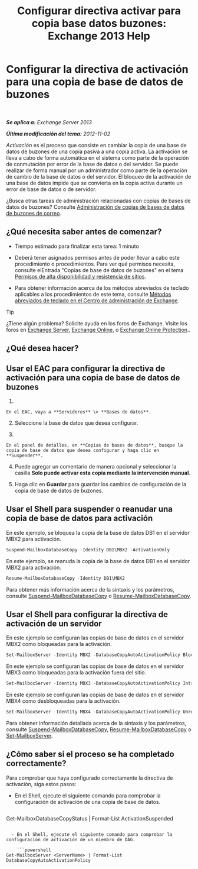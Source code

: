 ﻿---
title: 'Configurar directiva activar para copia base datos buzones: Exchange 2013 Help'
TOCTitle: Configurar la directiva de activación para una copia de base de datos de buzones
ms:assetid: 6b37ed6e-2e36-4688-b485-8fdbb8193ec8
ms:mtpsurl: https://technet.microsoft.com/es-es/library/Dd298046(v=EXCHG.150)
ms:contentKeyID: 48268247
ms.date: 04/23/2018
mtps_version: v=EXCHG.150
ms.translationtype: HT
---

# Configurar la directiva de activación para una copia de base de datos de buzones

 

_**Se aplica a:** Exchange Server 2013_

_**Última modificación del tema:** 2012-11-02_

*Activación* es el proceso que consiste en cambiar la copia de una base de datos de buzones de una copia pasiva a una copia activa. La activación se lleva a cabo de forma automática en el sistema como parte de la operación de conmutación por error de la base de datos o del servidor. Se puede realizar de forma manual por un administrador como parte de la operación de cambio de la base de datos o del servidor. El bloqueo de la activación de una base de datos impide que se convierta en la copia activa durante un error de base de datos o de servidor.

¿Busca otras tareas de administración relacionadas con copias de bases de datos de buzones? Consulte [Administración de copias de bases de datos de buzones de correo](managing-mailbox-database-copies-exchange-2013-help.md).

## ¿Qué necesita saber antes de comenzar?

  - Tiempo estimado para finalizar esta tarea: 1 minuto

  - Deberá tener asignados permisos antes de poder llevar a cabo este procedimiento o procedimientos. Para ver qué permisos necesita, consulte elEntrada "Copias de base de datos de buzones" en el tema [Permisos de alta disponibilidad y resistencia de sitios](high-availability-and-site-resilience-permissions-exchange-2013-help.md).

  - Para obtener información acerca de los métodos abreviados de teclado aplicables a los procedimientos de este tema, consulte [Métodos abreviados de teclado en el Centro de administración de Exchange](keyboard-shortcuts-in-the-exchange-admin-center-exchange-online-protection-help.md).


> [!TIP]
> ¿Tiene algún problema? Solicite ayuda en los foros de Exchange. Visite los foros en <A href="https://go.microsoft.com/fwlink/p/?linkid=60612">Exchange Server</A>, <A href="https://go.microsoft.com/fwlink/p/?linkid=267542">Exchange Online</A>, o <A href="https://go.microsoft.com/fwlink/p/?linkid=285351">Exchange Online Protection</A>..



## ¿Qué desea hacer?

## Usar el EAC para configurar la directiva de activación para una copia de base de datos de buzones

1.  
    
    En el EAC, vaya a **Servidores** \> **Bases de datos**.

2.  Seleccione la base de datos que desea configurar.

3.  
    
    En el panel de detalles, en **Copias de bases de datos**, busque la copia de base de datos que desea configurar y haga clic en **Suspender**.

4.  Puede agregar un comentario de manera opcional y seleccionar la casilla **Solo puede activar esta copia mediante la intervención manual**.

5.  Haga clic en **Guardar** para guardar los cambios de configuración de la copia de base de datos de buzones.

## Usar el Shell para suspender o reanudar una copia de base de datos para activación

En este ejemplo, se bloquea la copia de la base de datos DB1 en el servidor MBX2 para activación.

```powershell
Suspend-MailboxDatabaseCopy -Identity DB1\MBX2 -ActivationOnly
```

En este ejemplo, se reanuda la copia de la base de datos DB1 en el servidor MBX2 para activación.

```powershell
Resume-MailboxDatabaseCopy -Identity DB1\MBX2
```

Para obtener más información acerca de la sintaxis y los parámetros, consulte [Suspend-MailboxDatabaseCopy](https://technet.microsoft.com/es-es/library/dd351074\(v=exchg.150\)) o [Resume-MailboxDatabaseCopy](https://technet.microsoft.com/es-es/library/dd335220\(v=exchg.150\)).

## Usar el Shell para configurar la directiva de activación de un servidor

En este ejemplo se configuran las copias de base de datos en el servidor MBX2 como bloqueadas para la activación.

```powershell
Set-MailboxServer -Identity MBX2 -DatabaseCopyAutoActivationPolicy Blocked
```

En este ejemplo se configuran las copias de base de datos en el servidor MBX3 como bloqueadas para la activación fuera del sitio.

```powershell
Set-MailboxServer -Identity MBX3 -DatabaseCopyAutoActivationPolicy IntrasiteOnly
```

En este ejemplo se configuran las copias de base de datos en el servidor MBX4 como desbloqueadas para la activación.

```powershell
Set-MailboxServer -Identity MBX4 -DatabaseCopyAutoActivationPolicy Unrestricted
```

Para obtener información detallada acerca de la sintaxis y los parámetros, consulte [Suspend-MailboxDatabaseCopy](https://technet.microsoft.com/es-es/library/dd351074\(v=exchg.150\)), [Resume-MailboxDatabaseCopy](https://technet.microsoft.com/es-es/library/dd335220\(v=exchg.150\)) o [Set-MailboxServer](https://technet.microsoft.com/es-es/library/aa998651\(v=exchg.150\)).

## ¿Cómo saber si el proceso se ha completado correctamente?

Para comprobar que haya configurado correctamente la directiva de activación, siga estos pasos:

  - En el Shell, ejecute el siguiente comando para comprobar la configuración de activación de una copia de base de datos.
    
    ```powershell
Get-MailboxDatabaseCopyStatus <DatabaseCopyName> | Format-List ActivationSuspended
```

  - En el Shell, ejecute el siguiente comando para comprobar la configuración de activación de un miembro de DAG.
    
    ```powershell
Get-MailboxServer <ServerName> | Format-List DatabaseCopyAutoActivationPolicy
```

